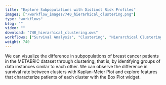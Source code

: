 ```yaml
---
title: "Explore Subpopulations with Distinct Risk Profiles"
images: ["/workflow_images/740_hierarhical_clustering.png"]
type: "workflows"
blog: ""
video: ""
download: "740_hierarhical_clustering.ows"
workflows: ["Survival Analysis", "Clustering", "Hierarchical Clustering", "Box Plot"]
weight: 740
---
```


We can visualize the difference in subpopulations of breast cancer patients in the METABRIC dataset through clustering, that is, by identifying groups of data instances similar to each other. We can observe the difference in survival rate between clusters with Kaplan-Meier Plot and explore features that characterize patients of each cluster with the Box Plot widget.
